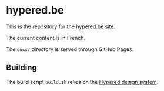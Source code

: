 # hypered.be

This is the repository for the [hypered.be](https://hypered.be) site.

The current content is in French.

The `docs/` directory is served through GitHub Pages.


## Building

The build script `build.sh` relies on the [Hypered design
system](https://github.com/hypered/deisng-system).
